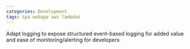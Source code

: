 ```yaml
---
categories: Development
tags: spa webapp aws lambdax
---
```



Adapt logging to expose structured event-based logging for added value and ease of monitoring/alerting for developers


